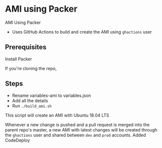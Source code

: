 # AMI using Packer
AMI Using Packer
- Uses GitHub Actions to build and create the AMI using `ghactions` user

## Prerequisites

Install Packer

If you're cloning the repo,
## Steps
- Rename variables-ami to variables.json
- Add all the details
- Run `./build_ami.sh`

This script will create an AMI with Ubuntu 18.04 LTS

Whenever a new change is pushed and a pull request is merged into the parent repo's master, a new AMI with latest changes will be created through the `ghactions` user and shared between `dev` and `prod` accounts.
Added CodeDeploy


